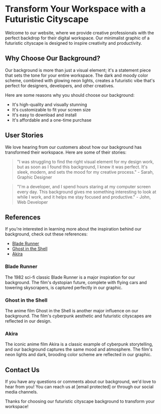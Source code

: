 <!--font:Poppins-->

# Transform Your Workspace with a Futuristic Cityscape

Welcome to our website, where we provide creative professionals with the perfect backdrop for their digital workspace. Our minimalist graphic of a futuristic cityscape is designed to inspire creativity and productivity.

## Why Choose Our Background?

Our background is more than just a visual element; it's a statement piece that sets the tone for your entire workspace. The dark and moody color scheme, combined with glowing neon lights, creates a futuristic vibe that's perfect for designers, developers, and other creatives.

Here are some reasons why you should choose our background:

- It's high-quality and visually stunning
- It's customizable to fit your screen size
- It's easy to download and install
- It's affordable and a one-time purchase

## User Stories

We love hearing from our customers about how our background has transformed their workspace. Here are some of their stories:

> "I was struggling to find the right visual element for my design work, but as soon as I found this background, I knew it was perfect. It's sleek, modern, and sets the mood for my creative process." - Sarah, Graphic Designer

> "I'm a developer, and I spend hours staring at my computer screen every day. This background gives me something interesting to look at while I work, and it helps me stay focused and productive." - John, Web Developer

## References

If you're interested in learning more about the inspiration behind our background, check out these references:

- [Blade Runner](#blade-runner)
- [Ghost in the Shell](#ghost-in-the-shell)
- [Akira](#akira)

### Blade Runner

The 1982 sci-fi classic Blade Runner is a major inspiration for our background. The film's dystopian future, complete with flying cars and towering skyscrapers, is captured perfectly in our graphic.

### Ghost in the Shell

The anime film Ghost in the Shell is another major influence on our background. The film's cyberpunk aesthetic and futuristic cityscapes are reflected in our design.

### Akira

The iconic anime film Akira is a classic example of cyberpunk storytelling, and our background captures the same mood and atmosphere. The film's neon lights and dark, brooding color scheme are reflected in our graphic.

## Contact Us

If you have any questions or comments about our background, we'd love to hear from you! You can reach us at [email protected] or through our social media channels.

Thanks for choosing our futuristic cityscape background to transform your workspace!

<!--

Write me content for website with wallpaper which alt text is:

"A minimalist graphic of a futuristic cityscape, with glowing neon lights and a dark and moody color scheme."

The name/title of the page should not be 1:1 copy of the alt text but rather a real content of the website which is using this wallpaper.

- Use markdown format 
- Start with heading
- Heading should be short and concise
- The content should look like a real website 
- The website should not be about the wallpaper, wallpaper is just a related background
- Heading should be contain work "wallpaper" or "background"
- Include real sections like references, contact, user stories, etc. use things relevant to the page purpose.
- Feel free to use structure like headings, bullets, numbering, blockquotes, paragraphs, horizontal lines, etc.
- You can use formatting like bold or _italic_
- You can include UTF-8 emojis
- Links should be only #hash anchors (and you can refer to the document itself)
- Do not include images


---


# Futuristic Cityscape Wallpaper for Your Creative Workspace

Welcome to our website, where we provide creative professionals with the perfect backdrop for their digital workspace. Our minimalist graphic of a futuristic cityscape is designed to inspire creativity and productivity.

## Why Choose Our Wallpaper?

Our wallpaper is more than just a background; it's a statement piece that sets the tone for your entire workspace. The dark and moody color scheme, combined with glowing neon lights, creates a futuristic vibe that's perfect for designers, developers, and other creatives.

Here are some reasons why you should choose our wallpaper:

- It's high-quality and visually stunning
- It's customizable to fit your screen size
- It's easy to download and install
- It's affordable and a one-time purchase

## User Stories

We love hearing from our customers about how our wallpaper has transformed their workspace. Here are some of their stories:

> "I was struggling to find the right background for my design work, but as soon as I found this wallpaper, I knew it was perfect. It's sleek, modern, and sets the mood for my creative process." - Sarah, Graphic Designer

> "I'm a developer, and I spend hours staring at my computer screen every day. This wallpaper gives me something interesting to look at while I work, and it helps me stay focused and productive." - John, Web Developer

## References

If you're interested in learning more about the inspiration behind our wallpaper, check out these references:

- [Blade Runner](#blade-runner)
- [Ghost in the Shell](#ghost-in-the-shell)
- [Akira](#akira)

### Blade Runner

The 1982 sci-fi classic Blade Runner is a major inspiration for our wallpaper. The film's dystopian future, complete with flying cars and towering skyscrapers, is captured perfectly in our graphic.

### Ghost in the Shell

The anime film Ghost in the Shell is another major influence on our wallpaper. The film's cyberpunk aesthetic and futuristic cityscapes are reflected in our design.

### Akira

The iconic anime film Akira is a classic example of cyberpunk storytelling, and our wallpaper captures the same mood and atmosphere. The film's neon lights and dark, brooding color scheme are reflected in our graphic.

## Contact Us

If you have any questions or comments about our wallpaper, we'd love to hear from you! You can reach us at [email protected] or through our social media channels.

Thanks for choosing our futuristic cityscape wallpaper for your creative workspace!


---


Heading should not include word "wallpaper". The website should not be about the wallpaper itself, wallpaper is just a related background, rewrite whole content.


---


# Transform Your Workspace with a Futuristic Cityscape

Welcome to our website, where we provide creative professionals with the perfect backdrop for their digital workspace. Our minimalist graphic of a futuristic cityscape is designed to inspire creativity and productivity.

## Why Choose Our Background?

Our background is more than just a visual element; it's a statement piece that sets the tone for your entire workspace. The dark and moody color scheme, combined with glowing neon lights, creates a futuristic vibe that's perfect for designers, developers, and other creatives.

Here are some reasons why you should choose our background:

- It's high-quality and visually stunning
- It's customizable to fit your screen size
- It's easy to download and install
- It's affordable and a one-time purchase

## User Stories

We love hearing from our customers about how our background has transformed their workspace. Here are some of their stories:

> "I was struggling to find the right visual element for my design work, but as soon as I found this background, I knew it was perfect. It's sleek, modern, and sets the mood for my creative process." - Sarah, Graphic Designer

> "I'm a developer, and I spend hours staring at my computer screen every day. This background gives me something interesting to look at while I work, and it helps me stay focused and productive." - John, Web Developer

## References

If you're interested in learning more about the inspiration behind our background, check out these references:

- [Blade Runner](#blade-runner)
- [Ghost in the Shell](#ghost-in-the-shell)
- [Akira](#akira)

### Blade Runner

The 1982 sci-fi classic Blade Runner is a major inspiration for our background. The film's dystopian future, complete with flying cars and towering skyscrapers, is captured perfectly in our graphic.

### Ghost in the Shell

The anime film Ghost in the Shell is another major influence on our background. The film's cyberpunk aesthetic and futuristic cityscapes are reflected in our design.

### Akira

The iconic anime film Akira is a classic example of cyberpunk storytelling, and our background captures the same mood and atmosphere. The film's neon lights and dark, brooding color scheme are reflected in our graphic.

## Contact Us

If you have any questions or comments about our background, we'd love to hear from you! You can reach us at [email protected] or through our social media channels.

Thanks for choosing our futuristic cityscape background to transform your workspace!

-->

